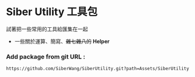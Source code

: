 # Siber Utility 工具包
試著把一些常用的工具給匯集在一起    
* 一些關於運算、簡寫、~~雜七雜八的~~ **Helper**
### Add package from git URL :
```
https://github.com/SiberWang/SiberUtility.git?path=Assets/SiberUtility
```
